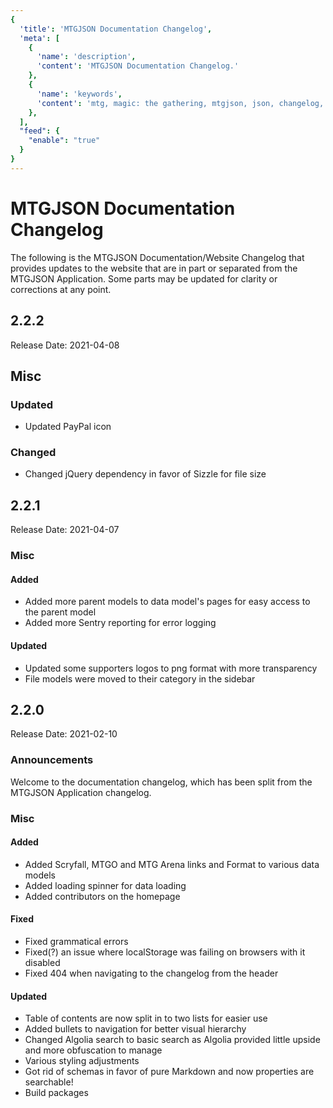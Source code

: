 ```yaml
---
{
  'title': 'MTGJSON Documentation Changelog',
  'meta': [
    {
      'name': 'description',
      'content': 'MTGJSON Documentation Changelog.'
    },
    {
      'name': 'keywords',
      'content': 'mtg, magic: the gathering, mtgjson, json, changelog, docs, docs changelog',
    },
  ],
  "feed": {
    "enable": "true"
  }
}
---
```


# MTGJSON Documentation Changelog
The following is the MTGJSON Documentation/Website Changelog that provides updates to the website that are in part or separated from the MTGJSON Application. Some parts may be updated for clarity or corrections at any point.

## 2.2.2
Release Date: 2021-04-08

## Misc

### Updated
- Updated PayPal icon

### Changed
- Changed jQuery dependency in favor of Sizzle for file size

## 2.2.1
Release Date: 2021-04-07

### Misc

#### Added
- Added more parent models to data model's pages for easy access to the parent model
- Added more Sentry reporting for error logging

#### Updated
- Updated some supporters logos to png format with more transparency
- File models were moved to their category in the sidebar

## 2.2.0
Release Date: 2021-02-10

### Announcements
Welcome to the documentation changelog, which has been split from the MTGJSON Application changelog.

### Misc
#### Added
- Added Scryfall, MTGO and MTG Arena links and Format to various data models
- Added loading spinner for data loading
- Added contributors on the homepage
#### Fixed
- Fixed grammatical errors
- Fixed(?) an issue where localStorage was failing on browsers with it disabled
- Fixed 404 when navigating to the changelog from the header
#### Updated
- Table of contents are now split in to two lists for easier use
- Added bullets to navigation for better visual hierarchy
- Changed Algolia search to basic search as Algolia provided little upside and more obfuscation to manage
- Various styling adjustments
- Got rid of schemas in favor of pure Markdown and now properties are searchable!
- Build packages

